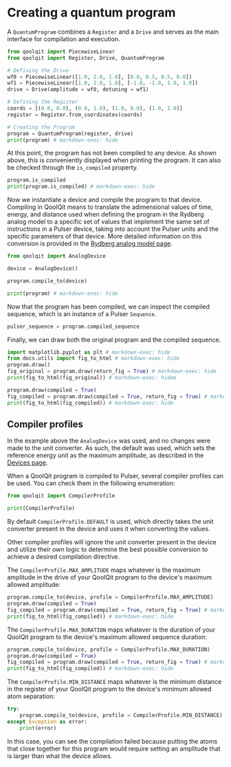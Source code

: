 # Creating a quantum program

A `QuantumProgram` combines a `Register` and a `Drive` and serves as the main interface for compilation and execution.

```python exec="on" source="material-block" result="json" session="drives"
from qoolqit import PiecewiseLinear
from qoolqit import Register, Drive, QuantumProgram

# Defining the Drive
wf0 = PiecewiseLinear([1.0, 2.0, 1.0], [0.0, 0.5, 0.5, 0.0])
wf1 = PiecewiseLinear([1.0, 2.0, 1.0], [-1.0, -1.0, 1.0, 1.0])
drive = Drive(amplitude = wf0, detuning = wf1)

# Defining the Register
coords = [(0.0, 0.0), (0.0, 1.0), (1.0, 0.0), (1.0, 1.0)]
register = Register.from_coordinates(coords)

# Creating the Program
program = QuantumProgram(register, drive)
print(program) # markdown-exec: hide
```

At this point, the program has not been compiled to any device. As shown above, this is conveniently displayed
when printing the program. It can also be checked through the `is_compiled` property.

```python exec="on" source="material-block" result="json" session="drives"
program.is_compiled
print(program.is_compiled) # markdown-exec: hide
```

Now we instantiate a device and compile the program to that device. Compiling in QoolQit means to translate the adimensional values of time, energy, and distance used when defining the program in the Rydberg analog model to a specific set of values that implement the same set of instructions in a Pulser device, taking into account the Pulser units and the specific parameters of that device. More detailed information on this conversion is provided in the [Rydberg analog model page](../theory/rydberg_model.md).

```python exec="on" source="material-block" result="json" session="drives"
from qoolqit import AnalogDevice

device = AnalogDevice()

program.compile_to(device)

print(program) # markdown-exec: hide
```

Now that the program has been compiled, we can inspect the compiled sequence, which is an instance of a Pulser `Sequence`.

```python exec="on" source="material-block" html="1" session="drives"
pulser_sequence = program.compiled_sequence
```

Finally, we can draw both the original program and the compiled sequence.

```python exec="on" source="material-block" html="1" session="drives"
import matplotlib.pyplot as plt # markdown-exec: hide
from docs.utils import fig_to_html # markdown-exec: hide
program.draw()
fig_original = program.draw(return_fig = True) # markdown-exec: hide
print(fig_to_html(fig_original)) # markdown-exec: hidee
```

```python exec="on" source="material-block" html="1" session="drives"
program.draw(compiled = True)
fig_compiled = program.draw(compiled = True, return_fig = True) # markdown-exec: hide
print(fig_to_html(fig_compiled)) # markdown-exec: hide
```

## Compiler profiles

In the example above the `AnalogDevice` was used, and no changes were made to the unit converter. As such, the default was used, which sets the reference energy unit as the maximum amplitude, as described in the [Devices page](devices.md).

When a QoolQit program is compiled to Pulser, several compiler profiles can be used. You can check them in the following enumeration:

```python exec="on" source="material-block" result="json" session="drives"
from qoolqit import CompilerProfile

print(CompilerProfile)
```

By default `CompilerProfile.DEFAULT` is used, which directly takes the unit converter present in the device and uses it when converting the values.

Other compiler profiles will ignore the unit converter present in the device and utilize their own logic to determine the best possible conversion to achieve a desired compilation directive.

The `CompilerProfile.MAX_AMPLITUDE` maps whatever is the maximum amplitude in the drive of your QoolQit program to the device's maximum allowed amplitude:
```python exec="on" source="material-block" html="1" session="drives"
program.compile_to(device, profile = CompilerProfile.MAX_AMPLITUDE)
program.draw(compiled = True)
fig_compiled = program.draw(compiled = True, return_fig = True) # markdown-exec: hide
print(fig_to_html(fig_compiled)) # markdown-exec: hide
```

The `CompilerProfile.MAX_DURATION` maps whatever is the duration of your QoolQit program to the device's maximum allowed sequence duration:
```python exec="on" source="material-block" html="1" session="drives"
program.compile_to(device, profile = CompilerProfile.MAX_DURATION)
program.draw(compiled = True)
fig_compiled = program.draw(compiled = True, return_fig = True) # markdown-exec: hide
print(fig_to_html(fig_compiled)) # markdown-exec: hide
```

The `CompilerProfile.MIN_DISTANCE` maps whatever is the minimum distance in the register of your QoolQit program to the device's minimum allowed atom separation:
```python exec="on" source="material-block" result="json" session="drives"
try:
    program.compile_to(device, profile = CompilerProfile.MIN_DISTANCE)
except Exception as error:
    print(error)
```

In this case, you can see the compilation failed because putting the atoms that close together for this program would require setting an amplitude that is larger than what the device allows.
